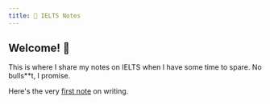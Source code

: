 ```yaml
---
title: 🌱 IELTS Notes
---
```


## Welcome! 👋

This is where I share my notes on IELTS when I have some time to spare. No bulls\*\*t, I promise.

Here's the very [first note](w/simple.md) on writing.
